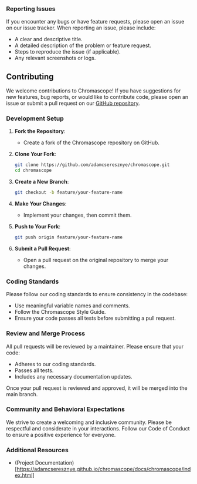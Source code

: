 ### Reporting Issues

If you encounter any bugs or have feature requests, please open an issue on our issue tracker. When reporting an issue, please include:
- A clear and descriptive title.
- A detailed description of the problem or feature request.
- Steps to reproduce the issue (if applicable).
- Any relevant screenshots or logs.

## Contributing

We welcome contributions to Chromascope! If you have suggestions for new features, bug reports, or would like to contribute code, please open an issue or submit a pull request on our [GitHub repository](https://github.com/adamcseresznye/chromascope).

### Development Setup

1. **Fork the Repository**:
   - Create a fork of the Chromascope repository on GitHub.

2. **Clone Your Fork**:
   ```bash
   git clone https://github.com/adamcseresznye/chromascope.git
   cd chromascope
   ```

3. **Create a New Branch**:
   ```bash
   git checkout -b feature/your-feature-name
   ```

4. **Make Your Changes**:
   - Implement your changes, then commit them.

5. **Push to Your Fork**:
   ```bash
   git push origin feature/your-feature-name
   ```

6. **Submit a Pull Request**:
   - Open a pull request on the original repository to merge your changes.

### Coding Standards

Please follow our coding standards to ensure consistency in the codebase:
- Use meaningful variable names and comments.
- Follow the Chromascope Style Guide.
- Ensure your code passes all tests before submitting a pull request.

### Review and Merge Process

All pull requests will be reviewed by a maintainer. Please ensure that your code:
- Adheres to our coding standards.
- Passes all tests.
- Includes any necessary documentation updates.

Once your pull request is reviewed and approved, it will be merged into the main branch.

### Community and Behavioral Expectations

We strive to create a welcoming and inclusive community. Please be respectful and considerate in your interactions. Follow our Code of Conduct to ensure a positive experience for everyone.

### Additional Resources

- (Project Documentation)[https://adamcseresznye.github.io/chromascope/docs/chromascope/index.html]

